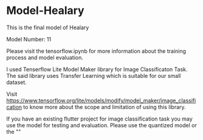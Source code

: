 # Model-Healary
This is the final model of Healary 

Model Number: 11

Please visit the tensorflow.ipynb for more information about the training process and model evaluation.

I used Tenserflow Lite Model Maker library for Image Classificaton Task. The said library uses Transfer Learning which is suitable for our small dataset.

Visit https://www.tensorflow.org/lite/models/modify/model_maker/image_classification to know more about the scope and limitation of using this library.

If you have an existing flutter project for image classification task you may use the model for testing and evaluation. Please use the quantized model or the ""
